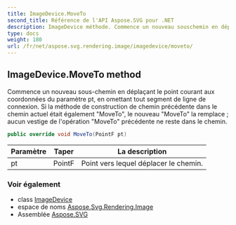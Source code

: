 ```yaml
---
title: ImageDevice.MoveTo
second_title: Référence de l'API Aspose.SVG pour .NET
description: ImageDevice méthode. Commence un nouveau souschemin en déplaçant le point courant aux coordonnées du paramètre pt en omettant tout segment de ligne de connexion. Si la méthode de construction de chemin précédente dans le chemin actuel était également MoveTo le nouveau MoveTo la remplace  aucun vestige de lopération MoveTo précédente ne reste dans le chemin.
type: docs
weight: 180
url: /fr/net/aspose.svg.rendering.image/imagedevice/moveto/
---
```

## ImageDevice.MoveTo method

Commence un nouveau sous-chemin en déplaçant le point courant aux coordonnées du paramètre pt, en omettant tout segment de ligne de connexion. Si la méthode de construction de chemin précédente dans le chemin actuel était également "MoveTo", le nouveau "MoveTo" la remplace ; aucun vestige de l'opération "MoveTo" précédente ne reste dans le chemin.

```csharp
public override void MoveTo(PointF pt)
```

| Paramètre | Taper | La description |
| --- | --- | --- |
| pt | PointF | Point vers lequel déplacer le chemin. |

### Voir également

* class [ImageDevice](../)
* espace de noms [Aspose.Svg.Rendering.Image](../../imagedevice/)
* Assemblée [Aspose.SVG](../../../)


